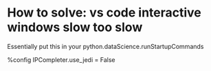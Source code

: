 # How to solve: vs code interactive windows slow too slow  

Essentially put this in your python.dataScience.runStartupCommands

%config IPCompleter.use_jedi = False
